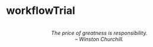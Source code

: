 # workflowTrial
<!-- QUOTE:START -->
<p align="center"><br><i>The price of greatness is responsibility.</i><br><i>– Winston Churchill.</i><br></p>
<!-- QUOTE:END -->

